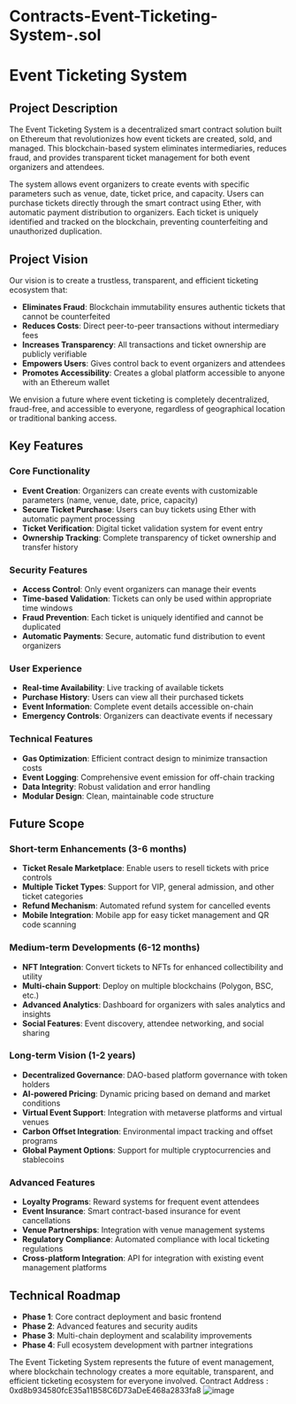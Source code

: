 # Contracts-Event-Ticketing-System-.sol
# Event Ticketing System

## Project Description

The Event Ticketing System is a decentralized smart contract solution built on Ethereum that revolutionizes how event tickets are created, sold, and managed. This blockchain-based system eliminates intermediaries, reduces fraud, and provides transparent ticket management for both event organizers and attendees.

The system allows event organizers to create events with specific parameters such as venue, date, ticket price, and capacity. Users can purchase tickets directly through the smart contract using Ether, with automatic payment distribution to organizers. Each ticket is uniquely identified and tracked on the blockchain, preventing counterfeiting and unauthorized duplication.

## Project Vision

Our vision is to create a trustless, transparent, and efficient ticketing ecosystem that:

- **Eliminates Fraud**: Blockchain immutability ensures authentic tickets that cannot be counterfeited
- **Reduces Costs**: Direct peer-to-peer transactions without intermediary fees
- **Increases Transparency**: All transactions and ticket ownership are publicly verifiable
- **Empowers Users**: Gives control back to event organizers and attendees
- **Promotes Accessibility**: Creates a global platform accessible to anyone with an Ethereum wallet

We envision a future where event ticketing is completely decentralized, fraud-free, and accessible to everyone, regardless of geographical location or traditional banking access.

## Key Features

### Core Functionality
- **Event Creation**: Organizers can create events with customizable parameters (name, venue, date, price, capacity)
- **Secure Ticket Purchase**: Users can buy tickets using Ether with automatic payment processing
- **Ticket Verification**: Digital ticket validation system for event entry
- **Ownership Tracking**: Complete transparency of ticket ownership and transfer history

### Security Features
- **Access Control**: Only event organizers can manage their events
- **Time-based Validation**: Tickets can only be used within appropriate time windows
- **Fraud Prevention**: Each ticket is uniquely identified and cannot be duplicated
- **Automatic Payments**: Secure, automatic fund distribution to event organizers

### User Experience
- **Real-time Availability**: Live tracking of available tickets
- **Purchase History**: Users can view all their purchased tickets
- **Event Information**: Complete event details accessible on-chain
- **Emergency Controls**: Organizers can deactivate events if necessary

### Technical Features
- **Gas Optimization**: Efficient contract design to minimize transaction costs
- **Event Logging**: Comprehensive event emission for off-chain tracking
- **Data Integrity**: Robust validation and error handling
- **Modular Design**: Clean, maintainable code structure

## Future Scope

### Short-term Enhancements (3-6 months)
- **Ticket Resale Marketplace**: Enable users to resell tickets with price controls
- **Multiple Ticket Types**: Support for VIP, general admission, and other ticket categories
- **Refund Mechanism**: Automated refund system for cancelled events
- **Mobile Integration**: Mobile app for easy ticket management and QR code scanning

### Medium-term Developments (6-12 months)
- **NFT Integration**: Convert tickets to NFTs for enhanced collectibility and utility
- **Multi-chain Support**: Deploy on multiple blockchains (Polygon, BSC, etc.)
- **Advanced Analytics**: Dashboard for organizers with sales analytics and insights
- **Social Features**: Event discovery, attendee networking, and social sharing

### Long-term Vision (1-2 years)
- **Decentralized Governance**: DAO-based platform governance with token holders
- **AI-powered Pricing**: Dynamic pricing based on demand and market conditions
- **Virtual Event Support**: Integration with metaverse platforms and virtual venues
- **Carbon Offset Integration**: Environmental impact tracking and offset programs
- **Global Payment Options**: Support for multiple cryptocurrencies and stablecoins

### Advanced Features
- **Loyalty Programs**: Reward systems for frequent event attendees
- **Event Insurance**: Smart contract-based insurance for event cancellations
- **Venue Partnerships**: Integration with venue management systems
- **Regulatory Compliance**: Automated compliance with local ticketing regulations
- **Cross-platform Integration**: API for integration with existing event management platforms

## Technical Roadmap

- **Phase 1**: Core contract deployment and basic frontend
- **Phase 2**: Advanced features and security audits
- **Phase 3**: Multi-chain deployment and scalability improvements
- **Phase 4**: Full ecosystem development with partner integrations

The Event Ticketing System represents the future of event management, where blockchain technology creates a more equitable, transparent, and efficient ticketing ecosystem for everyone involved.
Contract Address : 0xd8b934580fcE35a11B58C6D73aDeE468a2833fa8 
![image](https://github.com/user-attachments/assets/3a48175a-a72f-4530-bc73-501ecc81964b)
